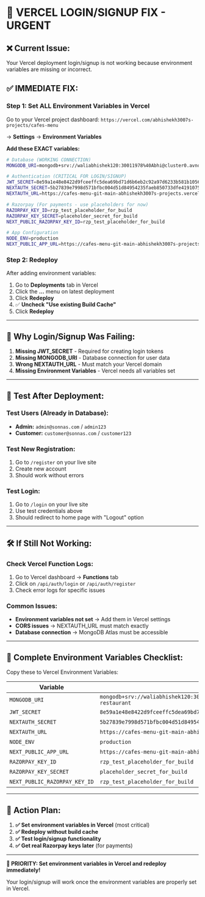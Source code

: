 # 🚨 VERCEL LOGIN/SIGNUP FIX - URGENT

## ❌ **Current Issue:** 
Your Vercel deployment login/signup is not working because environment variables are missing or incorrect.

## ✅ **IMMEDIATE FIX:**

### **Step 1: Set ALL Environment Variables in Vercel**

Go to your Vercel project dashboard:
`https://vercel.com/abhishekh3007s-projects/cafes-menu`

→ **Settings** → **Environment Variables**

**Add these EXACT variables:**

```bash
# Database (WORKING CONNECTION)
MONGODB_URI=mongodb+srv://waliabhishek120:30011978%40Abhi@cluster0.avnojpw.mongodb.net/sonnas-restaurant

# Authentication (CRITICAL FOR LOGIN/SIGNUP)
JWT_SECRET=8e59a1e48e8422d9fceeffc5dea69bd71d6b6eb2c92a97d6233b581b10561c5f
NEXTAUTH_SECRET=5b27839e7998d571bfbc004d51d84954235faeb850733dfe41910752627b8650
NEXTAUTH_URL=https://cafes-menu-git-main-abhishekh3007s-projects.vercel.app

# Razorpay (For payments - use placeholders for now)
RAZORPAY_KEY_ID=rzp_test_placeholder_for_build
RAZORPAY_KEY_SECRET=placeholder_secret_for_build
NEXT_PUBLIC_RAZORPAY_KEY_ID=rzp_test_placeholder_for_build

# App Configuration
NODE_ENV=production
NEXT_PUBLIC_APP_URL=https://cafes-menu-git-main-abhishekh3007s-projects.vercel.app
```

### **Step 2: Redeploy**

After adding environment variables:
1. Go to **Deployments** tab in Vercel
2. Click the **...** menu on latest deployment
3. Click **Redeploy**
4. ✅ **Uncheck "Use existing Build Cache"**
5. Click **Redeploy**

---

## 🔧 **Why Login/Signup Was Failing:**

1. **Missing JWT_SECRET** - Required for creating login tokens
2. **Missing MONGODB_URI** - Database connection for user data
3. **Wrong NEXTAUTH_URL** - Must match your Vercel domain
4. **Missing Environment Variables** - Vercel needs all variables set

---

## 🧪 **Test After Deployment:**

### **Test Users (Already in Database):**
- **Admin:** `admin@sonnas.com` / `admin123`
- **Customer:** `customer@sonnas.com` / `customer123`

### **Test New Registration:**
1. Go to `/register` on your live site
2. Create new account
3. Should work without errors

### **Test Login:**
1. Go to `/login` on your live site
2. Use test credentials above
3. Should redirect to home page with "Logout" option

---

## 🛠 **If Still Not Working:**

### **Check Vercel Function Logs:**
1. Go to Vercel dashboard → **Functions** tab
2. Click on `/api/auth/login` or `/api/auth/register`
3. Check error logs for specific issues

### **Common Issues:**
- **Environment variables not set** → Add them in Vercel settings
- **CORS issues** → NEXTAUTH_URL must match exactly
- **Database connection** → MongoDB Atlas must be accessible

---

## 📱 **Complete Environment Variables Checklist:**

Copy these to Vercel Environment Variables:

| Variable | Value | Required |
|----------|-------|----------|
| `MONGODB_URI` | `mongodb+srv://waliabhishek120:30011978%40Abhi@cluster0.avnojpw.mongodb.net/sonnas-restaurant` | ✅ |
| `JWT_SECRET` | `8e59a1e48e8422d9fceeffc5dea69bd71d6b6eb2c92a97d6233b581b10561c5f` | ✅ |
| `NEXTAUTH_SECRET` | `5b27839e7998d571bfbc004d51d84954235faeb850733dfe41910752627b8650` | ✅ |
| `NEXTAUTH_URL` | `https://cafes-menu-git-main-abhishekh3007s-projects.vercel.app` | ✅ |
| `NODE_ENV` | `production` | ✅ |
| `NEXT_PUBLIC_APP_URL` | `https://cafes-menu-git-main-abhishekh3007s-projects.vercel.app` | ✅ |
| `RAZORPAY_KEY_ID` | `rzp_test_placeholder_for_build` | 🔄 |
| `RAZORPAY_KEY_SECRET` | `placeholder_secret_for_build` | 🔄 |
| `NEXT_PUBLIC_RAZORPAY_KEY_ID` | `rzp_test_placeholder_for_build` | 🔄 |

---

## 🎯 **Action Plan:**

1. **✅ Set environment variables in Vercel** (most critical)
2. **✅ Redeploy without build cache**
3. **✅ Test login/signup functionality**
4. **✅ Get real Razorpay keys later** (for payments)

---

**🚨 PRIORITY: Set environment variables in Vercel and redeploy immediately!**

Your login/signup will work once the environment variables are properly set in Vercel.
